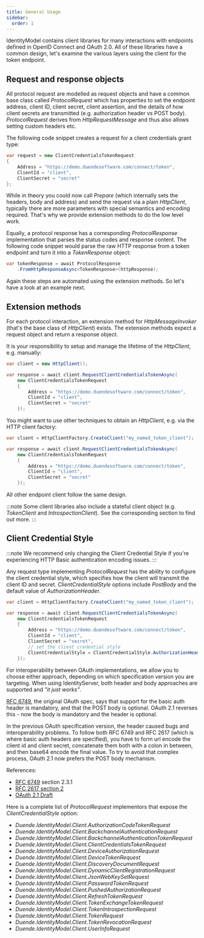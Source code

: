 ```yaml
---
title: General Usage
sidebar:
  order: 1
---
```



IdentityModel contains client libraries for many interactions with
endpoints defined in OpenID Connect and OAuth 2.0. All of these
libraries have a common design, let\'s examine the various layers using
the client for the token endpoint.

## Request and response objects


All protocol request are modelled as request objects and have a common
base class called *ProtocolRequest* which has properties to set the
endpoint address, client ID, client secret, client assertion, and the
details of how client secrets are transmitted (e.g. authorization header
vs POST body). *ProtocolRequest* derives from *HttpRequestMessage* and
thus also allows setting custom headers etc.

The following code snippet creates a request for a client credentials
grant type:

```cs
var request = new ClientCredentialsTokenRequest
{
    Address = "https://demo.duendesoftware.com/connect/token",
    ClientId = "client",
    ClientSecret = "secret"
};
```

While in theory you could now call *Prepare* (which internally sets the
headers, body and address) and send the request via a plain
*HttpClient*, typically there are more parameters with special semantics
and encoding required. That\'s why we provide extension methods to do
the low level work.

Equally, a protocol response has a corresponding *ProtocolResponse*
implementation that parses the status codes and response content. The
following code snippet would parse the raw HTTP response from a token
endpoint and turn it into a *TokenResponse* object:

```cs
var tokenResponse = await ProtocolResponse
    .FromHttpResponseAsync<TokenResponse>(httpResponse);
```

Again these steps are automated using the extension methods. So let\'s
have a look at an example next.

## Extension methods

For each protocol interaction, an extension method for
*HttpMessageInvoker* (that's the base class of *HttpClient*) exists.
The extension methods expect a request object and return a response
object.

It is your responsibility to setup and manage the lifetime of the
*HttpClient*, e.g. manually:

```cs
var client = new HttpClient();

var response = await client.RequestClientCredentialsTokenAsync(
    new ClientCredentialsTokenRequest
    {
        Address = "https://demo.duendesoftware.com/connect/token",
        ClientId = "client",
        ClientSecret = "secret"
    });
```

You might want to use other techniques to obtain an *HttpClient*, e.g.
via the HTTP client factory:

```cs
var client = HttpClientFactory.CreateClient("my_named_token_client");

var response = await client.RequestClientCredentialsTokenAsync(
    new ClientCredentialsTokenRequest
    {
        Address = "https://demo.duendesoftware.com/connect/token",
        ClientId = "client",
        ClientSecret = "secret"
    });
```

All other endpoint client follow the same design.

:::note
Some client libraries also include a stateful client object (e.g.
*TokenClient* and *IntrospectionClient*). See the corresponding section
to find out more.
:::

## Client Credential Style

:::note
We recommend only changing the Client Credential Style if you're experiencing
HTTP Basic authentication encoding issues.
:::


Any request type implementing *ProtocolRequest* has the ability to configure
the client credential style, which specifies how the client will transmit the client ID and secret.
*ClientCredentialStyle* options include *PostBody* and the default value of *AuthorizationHeader*.

```cs
var client = HttpClientFactory.CreateClient("my_named_token_client");

var response = await client.RequestClientCredentialsTokenAsync(
    new ClientCredentialsTokenRequest
    {
        Address = "https://demo.duendesoftware.com/connect/token",
        ClientId = "client",
        ClientSecret = "secret",
        // set the client credential style
        ClientCredentialStyle = ClientCredentialStyle.AuthorizationHeader
    });
```

For interoperability between OAuth implementations, we allow you to choose either approach, depending on which
specification version you are targeting. When using IdentityServer, both header and body approaches
are supported and _"it just works"_.

[RFC 6749](https://datatracker.ietf.org/doc/rfc6749/), the original OAuth spec, says that support for the basic auth header is mandatory, 
and that the POST body is optional. OAuth 2.1 reverses this - now the body is mandatory and the header is optional.

In the previous OAuth specification version, the header caused bugs and interoperability problems. To follow
both RFC 6749 and RFC 2617 (which is where basic auth headers are specified), you have to form url encode the client id and client secret, 
concatenate them both with a colon in between, and then base64 encode the final value. To try to avoid that complex process,
OAuth 2.1 now prefers the POST body mechanism.


References:

- [RFC 6749](https://datatracker.ietf.org/doc/rfc6749/) section 2.3.1
- [RFC 2617 section 2](https://www.rfc-editor.org/rfc/rfc2617#section-2)
- [OAuth 2.1 Draft](https://datatracker.ietf.org/doc/draft-ietf-oauth-v2-1/)

Here is a complete list of *ProtocolRequest* implementors that expose the *ClientCredentialStyle* option:

- *Duende.IdentityModel.Client.AuthorizationCodeTokenRequest*
- *Duende.IdentityModel.Client.BackchannelAuthenticationRequest*
- *Duende.IdentityModel.Client.BackchannelAuthenticationTokenRequest*
- *Duende.IdentityModel.Client.ClientCredentialsTokenRequest*
- *Duende.IdentityModel.Client.DeviceAuthorizationRequest*
- *Duende.IdentityModel.Client.DeviceTokenRequest*
- *Duende.IdentityModel.Client.DiscoveryDocumentRequest*
- *Duende.IdentityModel.Client.DynamicClientRegistrationRequest*
- *Duende.IdentityModel.Client.JsonWebKeySetRequest*
- *Duende.IdentityModel.Client.PasswordTokenRequest*
- *Duende.IdentityModel.Client.PushedAuthorizationRequest*
- *Duende.IdentityModel.Client.RefreshTokenRequest*
- *Duende.IdentityModel.Client.TokenExchangeTokenRequest*
- *Duende.IdentityModel.Client.TokenIntrospectionRequest*
- *Duende.IdentityModel.Client.TokenRequest*
- *Duende.IdentityModel.Client.TokenRevocationRequest*
- *Duende.IdentityModel.Client.UserInfoRequest*
